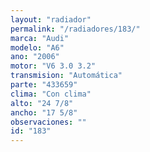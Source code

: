 ```yaml
---
layout: "radiador"
permalink: "/radiadores/183/"
marca: "Audi"
modelo: "A6"
ano: "2006"
motor: "V6 3.0 3.2"
transmision: "Automática"
parte: "433659"
clima: "Con clima"
alto: "24 7/8"
ancho: "17 5/8"
observaciones: ""
id: "183"
---
```


